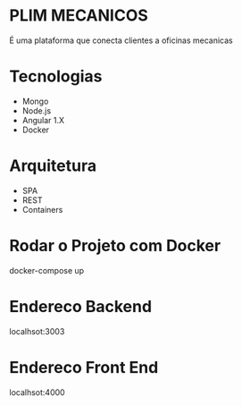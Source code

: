 # PLIM MECANICOS
É uma plataforma que conecta clientes a oficinas mecanicas

# Tecnologias
- Mongo
- Node.js
- Angular 1.X
- Docker

# Arquitetura
  - SPA
  - REST
  - Containers

# Rodar o Projeto com Docker
  docker-compose up


# Endereco Backend
  localhsot:3003
# Endereco Front End
 localhsot:4000

